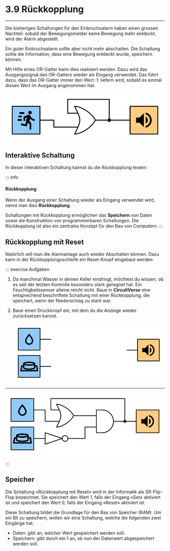 # 3.9 Rückkopplung
---

Die bisherigen Schaltungen für den Einbruchsalarm haben einen grossen Nachteil: sobald der Bewegungsmelder keine Bewegung mehr entdeckt, wird der Alarm abgestellt.

Ein guter Einbruchsalarm sollte aber nicht mehr abschalten. Die Schaltung sollte die Information, dass eine Bewegung entdeckt wurde, speichern können.

Mit Hilfe eines OR-Gatter kann dies realisiert werden. Dazu wird das Ausgangssignal des OR-Gatters wieder als Eingang verwendet. Das führt dazu, dass das OR-Gatter immer den Wert :1: liefern wird, sobald es einmal diesen Wert im Ausgang angenommen hat.

![](./feedback.svg)

## Interaktive Schaltung

In dieser interaktiven Schaltung kannst du die Rückkopplung testen:

<VueCircuit id="rothe-feedback"/>

::: info
#### Rückkopplung
Wenn der Ausgang einer Schaltung wieder als Eingang verwendet wird, nennt man dies **Rückkopplung**.

Schaltungen mit Rückkopplung ermöglichen das **Speichern** von Daten sowie die Konstruktion von programmierbaren Schaltungen. Die Rückkopplung ist also ein zentrales Konzept für den Bau von Computern.
:::

## Rückkopplung mit Reset

Natürlich will man die Alarmanlage auch wieder Abschalten können. Dazu kann in der Rückkopplungsschleife ein Reset-Knopf eingebaut werden:

<VueCircuit id="rothe-feedback-with-reset"/>

::: exercise Aufgaben
1. Da manchmal Wasser in deinen Keller eindringt, möchtest du wissen, ob es seit der letzten Kontrolle besonders stark geregnet hat. Ein Feuchtigkeitssensor alleine reicht nicht. Baue in **CircuitVerse** eine entsprechend beschriftete Schaltung mit einer Rückkopplung, die speichert, wenn der Niederschlag zu stark war.
2. Baue einen Druckknopf ein, mit dem du die Anzeige wieder zurücksetzen kannst.

    ![](./rain-check.svg)

***

![](./rain-check-solution.svg)

:::


## Speicher

Die Schaltung «Rückkopplung mit Reset» wird in der Informatik als SR-Flip-Flop bezeichnet.
Sie speichert den Wert 1, falls der Eingang «Set» aktiviert ist und speichert den Wert 0, falls der Eingang «Reset» aktiviert ist.

Diese Schaltung bildet die Grundlage für den Bau von Speicher (RAM). Um ein Bit zu speichern, wollen wir eine Schaltung, welche die folgenden zwei Eingänge hat:

- Daten: gibt an, welcher Wert gespeichert werden soll.
- Speichern: gibt durch ein 1 an, ob nun der Datenwert abgespeichert werden soll.

<VueCircuit id="rothe-d-flip-flop"/>
